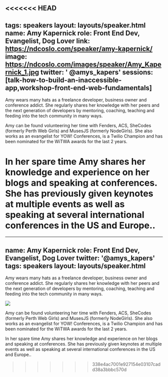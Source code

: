 <<<<<<< HEAD
---
tags: speakers
layout: layouts/speaker.html
name: Amy Kapernick
role: Front End Dev, Evangelist, Dog Lover
link: https://ndcoslo.com/speaker/amy-kapernick/
image: https://ndcoslo.com/images/speaker/Amy_Kapernick_1.jpg
twitter: ' @amys_kapers'
sessions: [talk-how-to-build-an-inaccessible-app,workshop-front-end-web-fundamentals]
---
Amy wears many hats as a freelance developer, business owner and conference addict. She regularly shares her knowledge with her peers and the next generation of developers by mentoring, coaching, teaching and feeding into the tech community in many ways.

Amy can be found volunteering her time with Fenders, ACS, SheCodes (formerly Perth Web Girls) and MusesJS (formerly NodeGirls). She also works as an evangelist for YOW! Conferences, is a Twilio Champion and has been nominated for the WiTWA awards for the last 2 years.

In her spare time Amy shares her knowledge and experience on her blogs and speaking at conferences. She has previously given keynotes at multiple events as well as speaking at several international conferences in the US and Europe..
=======
---
name: Amy Kapernick
role: Front End Dev, Evangelist, Dog Lover
twitter: '@amys_kapers'
tags: speakers
layout: layouts/speaker.html
---

Amy wears many hats as a freelance developer, business owner and conference addict. She regularly shares her knowledge with her peers and the next generation of developers by mentoring, coaching, teaching and feeding into the tech community in many ways.

![](https://amyskapers.dev/img/amy_small.png)

Amy can be found volunteering her time with Fenders, ACS, SheCodes (formerly Perth Web Girls) and MusesJS (formerly NodeGirls). She also works as an evangelist for YOW! Conferences, is a Twilio Champion and has been nominated for the WiTWA awards for the last 2 years.

In her spare time Amy shares her knowledge and experience on her blogs and speaking at conferences. She has previously given keynotes at multiple events as well as speaking at several international conferences in the US and Europe.. 
>>>>>>> 338e4ac7001e927154e03107cadd38a3bbbc570d
